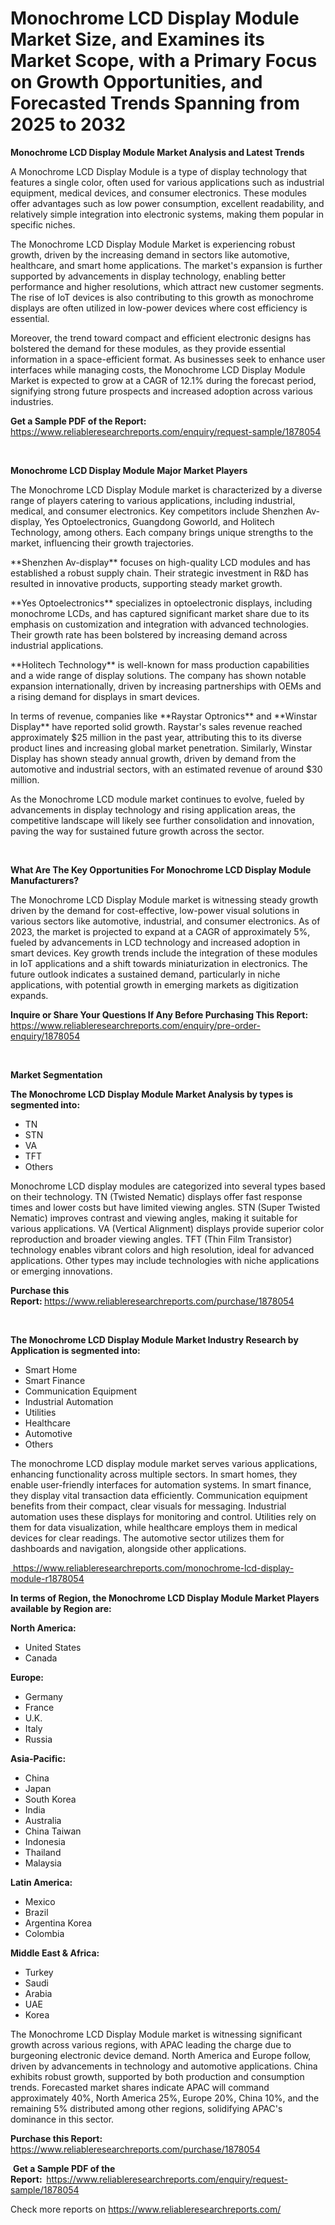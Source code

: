 <p><h1>Monochrome LCD Display Module Market Size, and Examines its Market Scope, with a Primary Focus on Growth Opportunities, and Forecasted Trends Spanning from 2025 to 2032</h1></p><p><strong>Monochrome LCD Display Module Market Analysis and Latest Trends</strong></p>
<p><p>A Monochrome LCD Display Module is a type of display technology that features a single color, often used for various applications such as industrial equipment, medical devices, and consumer electronics. These modules offer advantages such as low power consumption, excellent readability, and relatively simple integration into electronic systems, making them popular in specific niches.</p><p>The Monochrome LCD Display Module Market is experiencing robust growth, driven by the increasing demand in sectors like automotive, healthcare, and smart home applications. The market's expansion is further supported by advancements in display technology, enabling better performance and higher resolutions, which attract new customer segments. The rise of IoT devices is also contributing to this growth as monochrome displays are often utilized in low-power devices where cost efficiency is essential.</p><p>Moreover, the trend toward compact and efficient electronic designs has bolstered the demand for these modules, as they provide essential information in a space-efficient format. As businesses seek to enhance user interfaces while managing costs, the Monochrome LCD Display Module Market is expected to grow at a CAGR of 12.1% during the forecast period, signifying strong future prospects and increased adoption across various industries.</p></p>
<p><strong>Get a Sample PDF of the Report:&nbsp;</strong> <a href="https://www.reliableresearchreports.com/enquiry/request-sample/1878054?utm_campaign=38&utm_medium=2&utm_source=Github&utm_content=ia&utm_term=12022025&utm_id=monochrome-lcd-display-module">https://www.reliableresearchreports.com/enquiry/request-sample/1878054</a></p>
<p>&nbsp;</p>
<p><strong>Monochrome LCD Display Module Major Market Players</strong></p>
<p><p>The Monochrome LCD Display Module market is characterized by a diverse range of players catering to various applications, including industrial, medical, and consumer electronics. Key competitors include Shenzhen Av-display, Yes Optoelectronics, Guangdong Goworld, and Holitech Technology, among others. Each company brings unique strengths to the market, influencing their growth trajectories.</p><p>**Shenzhen Av-display** focuses on high-quality LCD modules and has established a robust supply chain. Their strategic investment in R&D has resulted in innovative products, supporting steady market growth.</p><p>**Yes Optoelectronics** specializes in optoelectronic displays, including monochrome LCDs, and has captured significant market share due to its emphasis on customization and integration with advanced technologies. Their growth rate has been bolstered by increasing demand across industrial applications.</p><p>**Holitech Technology** is well-known for mass production capabilities and a wide range of display solutions. The company has shown notable expansion internationally, driven by increasing partnerships with OEMs and a rising demand for displays in smart devices.</p><p>In terms of revenue, companies like **Raystar Optronics** and **Winstar Display** have reported solid growth. Raystar's sales revenue reached approximately $25 million in the past year, attributing this to its diverse product lines and increasing global market penetration. Similarly, Winstar Display has shown steady annual growth, driven by demand from the automotive and industrial sectors, with an estimated revenue of around $30 million.</p><p>As the Monochrome LCD module market continues to evolve, fueled by advancements in display technology and rising application areas, the competitive landscape will likely see further consolidation and innovation, paving the way for sustained future growth across the sector.</p></p>
<p>&nbsp;</p>
<p><strong>What Are The Key Opportunities For Monochrome LCD Display Module Manufacturers?</strong></p>
<p><p>The Monochrome LCD Display Module market is witnessing steady growth driven by the demand for cost-effective, low-power visual solutions in various sectors like automotive, industrial, and consumer electronics. As of 2023, the market is projected to expand at a CAGR of approximately 5%, fueled by advancements in LCD technology and increased adoption in smart devices. Key growth trends include the integration of these modules in IoT applications and a shift towards miniaturization in electronics. The future outlook indicates a sustained demand, particularly in niche applications, with potential growth in emerging markets as digitization expands.</p></p>
<p><strong>Inquire or Share Your Questions If Any Before Purchasing This Report:</strong> <a href="https://www.reliableresearchreports.com/enquiry/pre-order-enquiry/1878054?utm_campaign=38&utm_medium=2&utm_source=Github&utm_content=ia&utm_term=12022025&utm_id=monochrome-lcd-display-module">https://www.reliableresearchreports.com/enquiry/pre-order-enquiry/1878054</a></p>
<p>&nbsp;</p>
<p><strong>Market Segmentation</strong></p>
<p><strong>The Monochrome LCD Display Module Market Analysis by types is segmented into:</strong></p>
<p><ul><li>TN</li><li>STN</li><li>VA</li><li>TFT</li><li>Others</li></ul></p>
<p><p>Monochrome LCD display modules are categorized into several types based on their technology. TN (Twisted Nematic) displays offer fast response times and lower costs but have limited viewing angles. STN (Super Twisted Nematic) improves contrast and viewing angles, making it suitable for various applications. VA (Vertical Alignment) displays provide superior color reproduction and broader viewing angles. TFT (Thin Film Transistor) technology enables vibrant colors and high resolution, ideal for advanced applications. Other types may include technologies with niche applications or emerging innovations.</p></p>
<p><strong>Purchase this Report:&nbsp;</strong><a href="https://www.reliableresearchreports.com/purchase/1878054?utm_campaign=38&utm_medium=2&utm_source=Github&utm_content=ia&utm_term=12022025&utm_id=monochrome-lcd-display-module">https://www.reliableresearchreports.com/purchase/1878054</a></p>
<p>&nbsp;</p>
<p><strong>The Monochrome LCD Display Module Market Industry Research by Application is segmented into:</strong></p>
<p><ul><li>Smart Home</li><li>Smart Finance</li><li>Communication Equipment</li><li>Industrial Automation</li><li>Utilities</li><li>Healthcare</li><li>Automotive</li><li>Others</li></ul></p>
<p><p>The monochrome LCD display module market serves various applications, enhancing functionality across multiple sectors. In smart homes, they enable user-friendly interfaces for automation systems. In smart finance, they display vital transaction data efficiently. Communication equipment benefits from their compact, clear visuals for messaging. Industrial automation uses these displays for monitoring and control. Utilities rely on them for data visualization, while healthcare employs them in medical devices for clear readings. The automotive sector utilizes them for dashboards and navigation, alongside other applications.</p></p>
<p><a href="https://www.reliableresearchreports.com/monochrome-lcd-display-module-r1878054?utm_campaign=38&utm_medium=2&utm_source=Github&utm_content=ia&utm_term=12022025&utm_id=monochrome-lcd-display-module">&nbsp;https://www.reliableresearchreports.com/monochrome-lcd-display-module-r1878054</a></p>
<p><strong>In terms of Region, the Monochrome LCD Display Module Market Players available by Region are:</strong></p>
<p>
    <p> <strong> North America: </strong>
        <ul>
            <li>United States</li>
            <li>Canada</li>
        </ul>
        </p> 
    <p> <strong> Europe: </strong>
        <ul>
            <li>Germany</li>
            <li>France</li>
            <li>U.K.</li>
            <li>Italy</li>
            <li>Russia</li>
        </ul>
        </p> 
    <p> <strong> Asia-Pacific: </strong>
        <ul>
            <li>China</li>
            <li>Japan</li>
            <li>South Korea</li>
            <li>India</li>
            <li>Australia</li>
            <li>China Taiwan</li>
            <li>Indonesia</li>
            <li>Thailand</li>
            <li>Malaysia</li>
        </ul>
        </p> 
    <p> <strong> Latin America: </strong>
        <ul>
            <li>Mexico</li>
            <li>Brazil</li>
            <li>Argentina Korea</li>
            <li>Colombia</li>
        </ul>
        </p> 
    <p> <strong> Middle East & Africa: </strong>
        <ul>
            <li>Turkey</li>
            <li>Saudi</li>
            <li>Arabia</li>
            <li>UAE</li>
            <li>Korea</li>
        </ul>
    </p>
    </p>
<p><p>The Monochrome LCD Display Module market is witnessing significant growth across various regions, with APAC leading the charge due to burgeoning electronic device demand. North America and Europe follow, driven by advancements in technology and automotive applications. China exhibits robust growth, supported by both production and consumption trends. Forecasted market shares indicate APAC will command approximately 40%, North America 25%, Europe 20%, China 10%, and the remaining 5% distributed among other regions, solidifying APAC's dominance in this sector.</p></p>
<p><strong>Purchase this Report: </strong><a href="https://www.reliableresearchreports.com/purchase/1878054?utm_campaign=38&utm_medium=2&utm_source=Github&utm_content=ia&utm_term=12022025&utm_id=monochrome-lcd-display-module">https://www.reliableresearchreports.com/purchase/1878054</a></p>
<p>&nbsp;<strong>Get a Sample PDF of the Report:&nbsp;&nbsp;</strong><a href="https://www.reliableresearchreports.com/enquiry/request-sample/1878054?utm_campaign=38&utm_medium=2&utm_source=Github&utm_content=ia&utm_term=12022025&utm_id=monochrome-lcd-display-module">https://www.reliableresearchreports.com/enquiry/request-sample/1878054</a></p>
<p><strong></strong></p>
<p>Check more reports on <a href="https://www.reliableresearchreports.com/?utm_campaign=38&utm_medium=2&utm_source=Github&utm_content=ia&utm_term=12022025&utm_id=monochrome-lcd-display-module">https://www.reliableresearchreports.com/</a></p>
